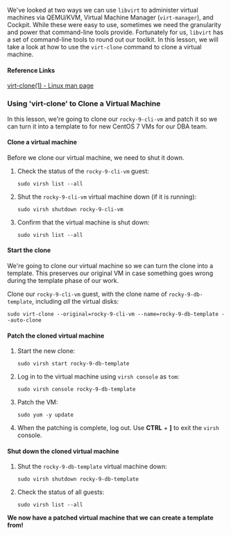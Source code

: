 We've looked at two ways we can use `libvirt` to administer virtual machines via QEMU/KVM, Virtual Machine Manager (`virt-manager`), and Cockpit.  While these were easy to use, sometimes we need the granularity and power that command-line tools provide.  Fortunately for us, `libvirt` has a set of command-line tools to round out our toolkit.  In this lesson, we will take a look at how to use the `virt-clone` command to clone a virtual machine.

#### Reference Links

[virt-clone(1) - Linux man page](https://linux.die.net/man/1/virt-clone)

### Using 'virt-clone' to Clone a Virtual Machine

In this lesson, we're going to clone our `rocky-9-cli-vm` and patch it so we can turn it into a template to for new CentOS 7 VMs for our DBA team.

#### Clone a virtual machine

Before we clone our virtual machine, we need to shut it down.

1. Check the status of the `rocky-9-cli-vm` guest:
    ```
    sudo virsh list --all
    ```
2. Shut the `rocky-9-cli-vm` virtual machine down (if it is running):
    ```
    sudo virsh shutdown rocky-9-cli-vm
    ```
3. Confirm that the virtual machine is shut down:
    ```
    sudo virsh list --all
    ```

#### Start the clone

We're going to clone our virtual machine so we can turn the clone into a template.  This preserves our original VM in case something goes wrong during the template phase of our work.

Clone our `rocky-9-cli-vm` guest, with the clone name of `rocky-9-db-template`, including *all* the virtual disks:
```
sudo virt-clone --original=rocky-9-cli-vm --name=rocky-9-db-template --auto-clone
```

#### Patch the cloned virtual machine

1. Start the new clone:
    ```
    sudo virsh start rocky-9-db-template
    ```
2. Log in to the virtual machine using `virsh console` as `tom`:
    ```
    sudo virsh console rocky-9-db-template
    ```
3. Patch the VM:
    ```
    sudo yum -y update
    ```
4. When the patching is complete, log out.  Use **CTRL** + **]** to exit the `virsh` console.

#### Shut down the cloned virtual machine

1. Shut the `rocky-9-db-template` virtual machine down:
    ```
    sudo virsh shutdown rocky-9-db-template
    ```
2. Check the status of all guests:
    ```
    sudo virsh list --all
    ```

**We now have a patched virtual machine that we can create a template from!**